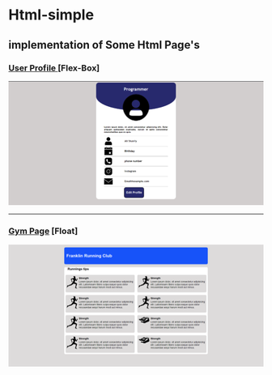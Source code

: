 # Html-simple
## implementation of Some Html Page's


### <a href="./User-Profile" >User Profile </a> [Flex-Box]
<img src="./User-Profile/img/profile.png" width="600px">

___

### <a href="./Gym_page" >Gym Page</a> [Float]
<img src='./Gym_page/images/float.png' width="600px">



